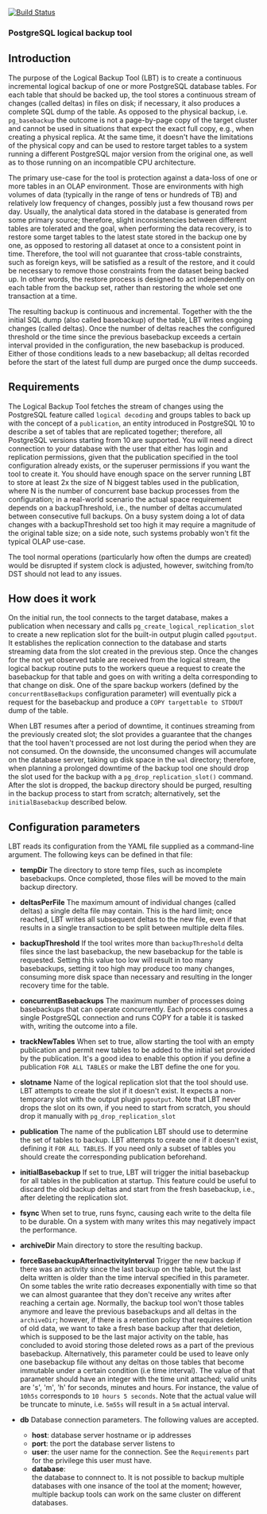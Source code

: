 [![Build Status](https://travis-ci.com/ikitiki/logical_backup.svg?branch=master)](https://travis-ci.com/ikitiki/logical_backup)
### PostgreSQL logical backup tool

## Introduction

The purpose of the Logical Backup Tool (LBT) is to create a continuous
incremental logical backup of one or more PostgreSQL database tables. For each
table that should be backed up, the tool stores a continuous stream of changes
(called deltas) in files on disk; if necessary, it also produces a complete SQL
dump of the table. As opposed to the physical backup, i.e. `pg_basebackup` the
outcome is not a page-by-page copy of the target cluster and cannot be used in
situations that expect the exact full copy, e.g., when creating a physical
replica. At the same time, it doesn't have the limitations of the physical copy
and can be used to restore target tables to a system running a different
PostgreSQL major version from the original one, as well as to those running on
an incompatible CPU architecture.

The primary use-case for the tool is protection against a data-loss of one or
more tables in an OLAP environment. Those are environments with high volumes of
data (typically in the range of tens or hundreds of TB) and relatively low
frequency of changes, possibly just a few thousand rows per day. Usually, the
analytical data stored in the database is generated from some primary source;
therefore, slight inconsistencies between different tables are tolerated and the
goal, when performing the data recovery, is to restore some target tables to the
latest state stored in the backup one by one, as opposed to restoring all
dataset at once to a consistent point in time. Therefore, the tool will not
guarantee that cross-table constraints, such as foreign keys, will be satisfied
as a result of the restore, and it could be necessary to remove those
constraints from the dataset being backed up. In other words, the restore
process is designed to act independently on each table from the backup set,
rather than restoring the whole set one transaction at a time.

The resulting backup is continuous and incremental. Together with the the
initial SQL dump (also called basebackup) of the table, LBT writes ongoing
changes (called deltas). Once the number of deltas reaches the configured
threshold or the time since the previous basebackup exceeds a certain interval
provided in the configuration, the new basebackup is produced. Either of those
conditions leads to a new basebackup; all deltas recorded before the start of
the latest full dump are purged once the dump succeeds.

## Requirements

The Logical Backup Tool fetches the stream of changes using the PostgreSQL
feature called `logical decoding` and groups tables to back up with the concept
of a `publication`, an entity introduced in PostgreSQL 10 to describe a set of
tables that are replicated together; therefore, all PostgreSQL versions starting
from 10 are supported. You will need a direct connection to your database with
the user that either has login and replication permissions, given that the
publication specified in the tool configuration already exists, or the superuser
permissions if you want the tool to create it. You should have enough space on
the server running LBT to store at least 2x the size of N biggest tables used in
the publication, where N is the number of concurrent base backup processes from
the configuration; in a real-world scenario the actual space requirement depends
on a backupThreshold, i.e., the number of deltas accumulated between consecutive
full backups. On a busy system doing a lot of data changes with a
backupThreshold set too high it may require a magnitude of the original table
size; on a side note, such systems probably won't fit the typical OLAP use-case.

The tool normal operations (particularly how often the dumps are created) would
be disrupted if system clock is adjusted, however, switching from/to DST should
not lead to any issues.

## How does it work

On the initial run, the tool connects to the target database, makes a
publication when necessary and calls `pg_create_logical_replication_slot` to
create a new replication slot for the built-in output plugin called `pgoutput`.
It establishes the replication connection to the database and starts streaming
data from the slot created in the previous step. Once the changes for the not
yet observed table are received from the logical stream, the logical backup
routine puts to the workers queue a request to create the basebackup for that
table and goes on with writing a delta corresponding to that change on disk. One
of the spare backup workers (defined by the `concurrentBaseBackups`
configuration parameter) will eventually pick a request for the basebackup and
produce a `COPY targettable to STDOUT` dump of the table.

When LBT resumes after a period of downtime, it continues streaming from the
previously created slot; the slot provides a guarantee that the changes that the
tool haven't processed are not lost during the period when they are not
consumed. On the downside, the unconsumed changes will accumulate on the
database server, taking up disk space in the `wal` directory; therefore, when
planning a prolonged downtime of the backup tool one should drop the slot used
for the backup with a `pg_drop_replication_slot()` command. After the slot is
dropped, the backup directory should be purged, resulting in the backup process
to start from scratch; alternatively, set the `initialBasebackup` described
below. 
 
## Configuration parameters

LBT reads its configuration from the YAML file supplied as a command-line
argument. The following keys can be defined in that file:

* **tempDir**
  The directory to store temp files, such as incomplete basebackups.
  Once completed, those files will be moved to the main backup directory.
  
* **deltasPerFile** 
  The maximum amount of individual changes (called deltas) a
  single delta file may contain. This is the hard limit; once reached, LBT
  writes all subsequent deltas to the new file, even if that results in a single
  transaction to be split between multiple delta files.

* **backupThreshold**
  If the tool writes more than `backupThreshold` delta files
  since the last basebackup, the new basebackup for the table is requested.
  Setting this value too low will result in too many basebackups, setting it too
  high may produce too many changes, consuming more disk space than necessary
  and resulting in the longer recovery time for the table.
   
* **concurrentBasebackups**
  The maximum number of processes doing basebackups
  that can operate concurrently. Each process consumes a single PostgreSQL
  connection and runs COPY for a table it is tasked with, writing the outcome
  into a file.
   
* **trackNewTables**
   When set to true, allow starting the tool with an empty
   publication and permit new tables to be added to the initial set provided by
   the publication. It's a good idea to enable this option if you define a
   publication `FOR ALL TABLES` or make the LBT define the one for you.
   
* **slotname**
  Name of the logical replication slot that the tool should use.
  LBT attempts to create the slot if it doesn't exist. It expects a
  non-temporary slot with the output plugin `pgoutput`. Note that LBT never
  drops the slot on its own, if you need to start from scratch, you should drop
  it manually with `pg_drop_replication_slot`
   
* **publication**
  The name of the publication LBT should use to determine the
  set of tables to backup. LBT attempts to create one if it doesn't exist,
  defining it `FOR ALL TABLES`. If you need only a subset of tables you should
  create the corresponding publication beforehand.
        
* **initialBasebackup** 
  If set to true, LBT will trigger the initial basebackup
  for all tables in the publication at startup. This feature could be useful to
  discard the old backup deltas and start from the fresh basebackup, i.e., after
  deleting the replication slot.
    
* **fsync**
  When set to true, runs fsync, causing each write to the delta file
  to be durable. On a system with many writes this may negatively impact the
  performance.

* **archiveDir**
  Main directory to store the resulting backup.

 * **forceBasebackupAfterInactivityInterval** Trigger the new backup if there
  was an activity since the last backup on the table, but the last delta
  written is older than the time interval specified in this parameter. On some
  tables the write ratio decreases exponentially with time so that we can
  almost guarantee that they don't receive any writes after reaching a certain
  age. Normally, the backup tool won't those tables anymore and leave the
  previous basebackups and all deltas in the `archiveDir`; however, if there is
  a retention policy that requires deletion of old data, we want to take a
  fresh base backup after that deletion, which is supposed to be the last major
  activity on the table, has concluded to avoid storing those deleted rows as a
  part of the previous basebackup. Alternatively, this parameter could be used
  to leave only one basebackup file without any deltas on those tables that
  become immutable under a certain condition (i.e time interval). The value of
  that parameter should have an integer with the time unit attached; valid
  units are 's', 'm', 'h' for seconds, minutes and hours. For instance, the
  value of `10h5s` corresponds to `10 hours 5 seconds`. Note that the actual
  value will be truncate to minute, i.e. `5m55s` will result in a `5m` actual
  interval.

* **db**
  Database connection parameters. The following values are accepted.
  * **host**:
  database server hostname or ip addresses
  * **port**:
  the port the database server listens to
  * **user**:
  the user name for the connection. See the `Requirements` part for the privilege
  this user must have.
  * **database**:  
  the database to connnect to. It is not possible to backup multiple databases
  with one insance of the tool at the moment; however, multiple backup tools can
  work on the same cluster on different databases.
